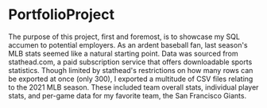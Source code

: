 # PortfolioProject

The purpose of this project, first and foremost, is to showcase my SQL accumen to potential employers. As an ardent baseball fan, last season's MLB stats seemed like a natural starting point. Data was sourced from stathead.com, a paid subscription service that offers downloadable sports statistics. Though limited by stathead's restrictions on how many rows can be exported at once (only 300), I exported a multitude of CSV files relating to the 2021 MLB season. These included team overall stats, individual player stats, and per-game data for my favorite team, the San Francisco Giants.
